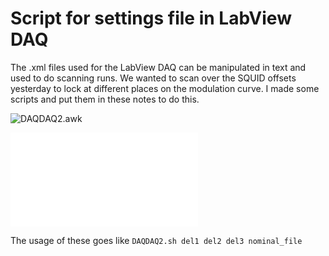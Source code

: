Script for settings file in LabView DAQ
=======================================

The .xml files used for the LabView DAQ can be manipulated in text and used to do scanning runs.
We wanted to scan over the SQUID offsets yesterday to lock at different places on the modulation
curve.  I made some scripts and put them in these notes to do this. 

![DAQDAQ2.awk](scripts/DAQDAQ2.awk)

![DAQDAQ2.sh](scripts/DAQDAQ2.sh)

The usage of these goes like `DAQDAQ2.sh del1 del2 del3 nominal_file`

